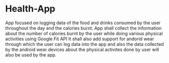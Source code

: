 # Health-App
App focused on logging data of the food and drinks consumed by the user throughout the day and the calories burnt.
App shall collect the information about the number of calories burnt by the user while doing various physical activities using Google Fit API
It shall also add support for andorid wear through which the user can log data into the app and also the data collected by the android wear devices about the physical activites done by user will also be used by the app.
